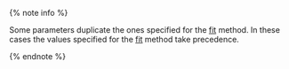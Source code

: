
{% note info %}

Some parameters duplicate the ones specified for the [fit](../../../concepts/python-reference_catboostregressor_fit.md) method. In these cases the values specified for the [fit](../../../concepts/python-reference_catboostregressor_fit.md) method take precedence.

{% endnote %}

